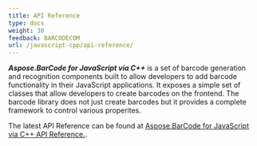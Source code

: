 ```yaml
---
title: API Reference
type: docs
weight: 30
feedback: BARCODECOM
url: /javascript-cpp/api-reference/
---
```


***Aspose.BarCode for JavaScript via C++*** is a set of barcode generation and recognition components built to allow developers to add barcode functionality in their JavaScript applications. It exposes a simple set of classes that allow developers to create barcodes on the frontend. The barcode library does not just create barcodes but it provides a complete framework to control various properites.

The latest API Reference can be found at [Aspose.BarCode for JavaScript via C++ API Reference.](https://reference.aspose.com/javascript-cpp/barcode).

